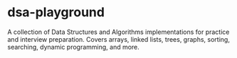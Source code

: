 # dsa-playground
A collection of Data Structures and Algorithms implementations for practice and interview preparation. Covers arrays, linked lists, trees, graphs, sorting, searching, dynamic programming, and more.
